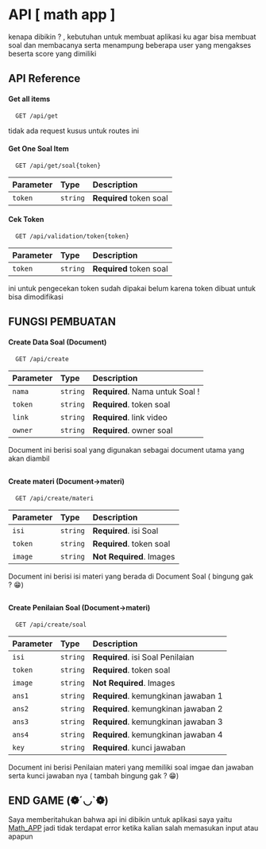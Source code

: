 # API [ math app ]

kenapa dibikin ? , kebutuhan untuk membuat aplikasi ku agar bisa membuat soal dan membacanya serta menampung beberapa user yang mengakses beserta score yang dimiliki

## API Reference

#### Get all items

```http
  GET /api/get
```

tidak ada request kusus untuk routes ini

#### Get One Soal Item

```http
  GET /api/get/soal{token}
```

| Parameter | Type     | Description             |
| :-------- | :------- | :---------------------- |
| `token`   | `string` | **Required** token soal |

#### Cek Token

```http
  GET /api/validation/token{token}
```

| Parameter | Type     | Description             |
| :-------- | :------- | :---------------------- |
| `token`   | `string` | **Required** token soal |

ini untuk pengecekan token sudah dipakai belum karena token dibuat untuk bisa dimodifikasi

## FUNGSI PEMBUATAN

#### Create Data Soal (Document)

```http
  GET /api/create
```

| Parameter | Type     | Description                     |
| :-------- | :------- | :------------------------------ |
| `nama`    | `string` | **Required**. Nama untuk Soal ! |
| `token`   | `string` | **Required**. token soal        |
| `link`    | `string` | **Required**. link video        |
| `owner`   | `string` | **Required**. owner soal        |

Document ini berisi soal yang digunakan sebagai document utama yang akan diambil

##

#### Create materi (Document->materi)

```http
  GET /api/create/materi
```

| Parameter | Type     | Description              |
| :-------- | :------- | :----------------------- |
| `isi`     | `string` | **Required**. isi Soal   |
| `token`   | `string` | **Required**. token soal |
| `image`   | `string` | **Not Required**. Images |

Document ini berisi isi materi yang berada di Document Soal ( bingung gak ? 😁)

##

#### Create Penilaian Soal (Document->materi)

```http
  GET /api/create/soal
```

| Parameter | Type     | Description                         |
| :-------- | :------- | :---------------------------------- |
| `isi`     | `string` | **Required**. isi Soal Penilaian    |
| `token`   | `string` | **Required**. token soal            |
| `image`   | `string` | **Not Required**. Images            |
| `ans1`    | `string` | **Required**. kemungkinan jawaban 1 |
| `ans2`    | `string` | **Required**. kemungkinan jawaban 2 |
| `ans3`    | `string` | **Required**. kemungkinan jawaban 3 |
| `ans4`    | `string` | **Required**. kemungkinan jawaban 4 |
| `key`     | `string` | **Required**. kunci jawaban         |

Document ini berisi Penilaian materi yang memiliki soal imgae dan jawaban serta kunci jawaban nya ( tambah bingung gak ? 😁)

## END GAME (❁´◡`❁)

Saya memberitahukan bahwa api ini dibikin untuk aplikasi saya yaitu [Math_APP](https://github.com/yohanesokta/math_app-main) jadi tidak terdapat error ketika kalian salah memasukan input atau apapun

